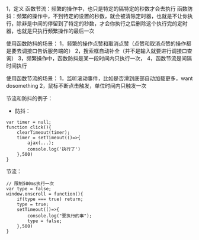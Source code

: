 <!--
 * @Description:函数防抖+函数节流
 * @Author: xiao.zhang
 * @Date: 2020-10-19 17:58:15
 * @LastEditors: xiao.zhang
 * @LastEditTime: 2020-10-20 14:54:08
-->

1，定义
函数节流：频繁的操作中，也只是特定的隔特定的秒数才会去执行
函数防抖：频繁的操作中，不到特定的设置的秒数，就会被清除定时器，也就是不让你执行，除非是中间的停留到了特定的秒数，才会你执行之后删除这个执行完的定时器，也就是只执行频繁操作的最后一次

使用函数防抖的场景：
1，频繁的操作点赞和取消点赞（点赞和取消点赞的操作都是要去调接口告诉服务端的）
2，搜索框自动补全（并不是输入就要进行调接口查询）
3，频繁操作中，函数防抖是某一段时间内只执行一次，
4，函数节流是间隔时间执行

使用函数节流的场景：
1，监听滚动事件，比如是否滑到底部自动加载更多，want dosomething
2，鼠标不断点击触发，单位时间内只触发一次

节流和防抖的例子：

- 防抖：

```
var timer = null;
function click(){
    clearTimeout(timer);
    timer = setTimeout(()=>{
        ajax(...);
        console.log('执行了')
    },500)
}
```

节流：

```
// 限制500ms执行一次
var type = false;
window.onscroll = function(){
    if(type === true) return;
    type = true;
    setTimeout(()=>{
        console.log("要执行的事");
        type = false;
    },500)
}
```
